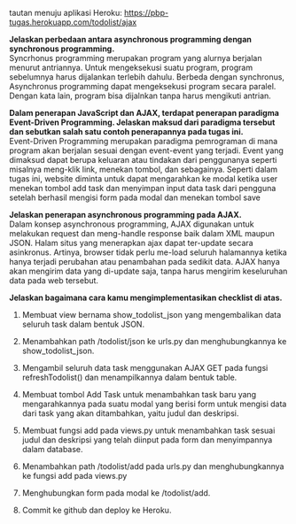 tautan menuju aplikasi Heroku: https://pbp-tugas.herokuapp.com/todolist/ajax<br>

**Jelaskan perbedaan antara asynchronous programming dengan synchronous programming.**<br>
Syncrhonus programming merupakan program yang alurnya berjalan menurut antriannya. Untuk mengeksekusi suatu program, program sebelumnya harus dijalankan terlebih dahulu. Berbeda dengan synchronus, Asynchronus programming dapat mengeksekusi program secara paralel. Dengan kata lain, program bisa dijalnkan tanpa harus mengikuti antrian.<br>

**Dalam penerapan JavaScript dan AJAX, terdapat penerapan paradigma Event-Driven Programming. Jelaskan maksud dari paradigma tersebut dan sebutkan salah satu contoh penerapannya pada tugas ini.**<br>
Event-Driven Programming merupakan paradigma pemrograman di mana program akan berjalan sesuai dengan event-event yang terjadi. Event yang dimaksud dapat berupa keluaran atau tindakan dari penggunanya seperti misalnya meng-klik link, menekan tombol, dan sebagainya. Seperti dalam tugas ini, website diminta untuk dapat mengarahkan ke modal ketika user menekan tombol add task dan menyimpan input data task dari pengguna setelah berhasil mengisi form pada modal dan menekan tombol save<br>

**Jelaskan penerapan asynchronous programming pada AJAX.**<br>
Dalam konsep asynchronous programming, AJAX digunakan untuk melakukan request dan meng-handle response baik dalam XML maupun JSON. Halam situs yang menerapkan ajax dapat ter-update secara asinkronus. Artinya, browser tidak perlu me-load seluruh halamannya ketika hanya terjadi perubahan atau penambahan pada sedikit data. AJAX hanya akan mengirim data yang di-update saja, tanpa harus mengirim keseluruhan data pada web tersebut.<br>

**Jelaskan bagaimana cara kamu mengimplementasikan checklist di atas.**<br>
1. Membuat view bernama show_todolist_json yang mengembalikan data seluruh task dalam bentuk JSON.

2. Menambahkan path /todolist/json ke urls.py dan menghubungkannya ke show_todolist_json.

3. Mengambil seluruh data task menggunakan AJAX GET pada fungsi refreshTodolist() dan menampilkannya dalam bentuk table.

4. Membuat tombol Add Task untuk menambahkan task baru yang mengarahkannya pada suatu modal yang berisi form untuk mengisi data dari task yang akan ditambahkan, yaitu judul dan deskripsi.
    
5. Membuat fungsi add pada views.py untuk menambahkan task sesuai judul dan deskripsi yang telah diinput pada form dan menyimpannya dalam database.

6. Menambahkan path /todolist/add pada urls.py dan menghubungkannya ke fungsi add pada views.py

7. Menghubungkan form pada modal ke /todolist/add.

8. Commit ke github dan deploy ke Heroku.